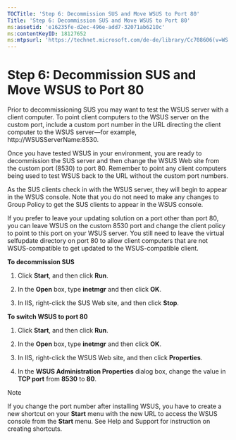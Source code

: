 ```yaml
---
TOCTitle: 'Step 6: Decommission SUS and Move WSUS to Port 80'
Title: 'Step 6: Decommission SUS and Move WSUS to Port 80'
ms:assetid: 'e16235fe-d2ec-496e-add7-32071ab6210c'
ms:contentKeyID: 18127652
ms:mtpsurl: 'https://technet.microsoft.com/de-de/library/Cc708606(v=WS.10)'
---
```


Step 6: Decommission SUS and Move WSUS to Port 80
=================================================

Prior to decommissioning SUS you may want to test the WSUS server with a client computer. To point client computers to the WSUS server on the custom port, include a custom port number in the URL directing the client computer to the WSUS server—for example, http://WSUSServerName:8530.

Once you have tested WSUS in your environment, you are ready to decommission the SUS server and then change the WSUS Web site from the custom port (8530) to port 80. Remember to point any client computers being used to test WSUS back to the URL without the custom port numbers.

As the SUS clients check in with the WSUS server, they will begin to appear in the WSUS console. Note that you do not need to make any changes to Group Policy to get the SUS clients to appear in the WSUS console.

If you prefer to leave your updating solution on a port other than port 80, you can leave WSUS on the custom 8530 port and change the client policy to point to this port on your WSUS server. You still need to leave the virtual selfupdate directory on port 80 to allow client computers that are not WSUS-compatible to get updated to the WSUS-compatible client.

**To decommission SUS**
1.  Click **Start**, and then click **Run**.

2.  In the **Open** box, type **inetmgr** and then click **OK**.

3.  In IIS, right-click the SUS Web site, and then click **Stop**.

**To switch WSUS to port 80**
1.  Click **Start**, and then click **Run**.

2.  In the **Open** box, type **inetmgr** and then click **OK**.

3.  In IIS, right-click the WSUS Web site, and then click **Properties**.

4.  In the **WSUS Administration Properties** dialog box, change the value in **TCP port** from **8530** to **80**.


> [!NOTE]  
> If you change the port number after installing WSUS, you have to create a new shortcut on your **Start** menu with the new URL to access the WSUS console from the **Start** menu. See Help and Support for instruction on creating shortcuts.
